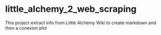 # little_alchemy_2_web_scraping
This project extract info from  Little Alchemy Wiki to create markdown and then a conexion plot
